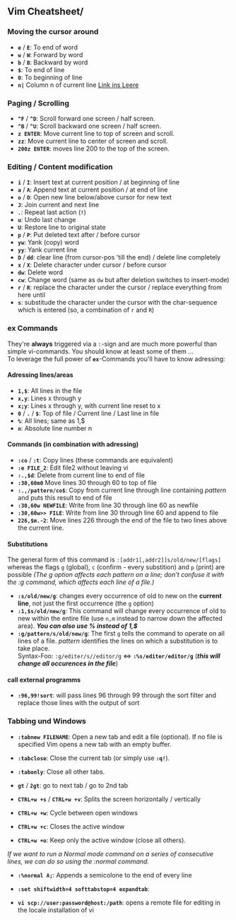 ## Vim Cheatsheet/

### Moving the cursor around
- __`e`__ / __`E`__: To end of word
- __`w`__ / __`W`__: Forward by word 
- __`b`__ / __`B`__: Backward by word 
- __`$`__: To end of line
- __`0`__: To beginning of line 
- __`n|`__ Column n of current line
[Link ins Leere](http://www.golem.de)

### Paging / Scrolling
- __`^F`__ / __`^D`__: Scroll forward one screen / half screen.
- __`^B`__ / __`^U`__: Scroll backward one screen / half screen.
- __`z ENTER`__: Move current line to top of screen and scroll.
- __`zz`__: Move current line to center of screen and scroll.
- __`200z ENTER`__: moves line 200 to the top of the screen.

### Editing / Content modification
- __`i`__ / __`I`__: Insert text at current position / at beginning of line
- __`a`__ / __`A`__: Append text at current position / at end of line
- __`o`__ / __`O`__: Open new line below/above cursor for new text
- __`J`__: Join current and next line
- __`.`__: Repeat last action (__`!`__)
- __`u`__: Undo last change
- __`U`__: Restore line to original state
- __`p`__ / __`P`__: Put deleted text after / before cursor
- __`yw`__: Yank (copy) word
- __`yy`__: Yank current line
- __`D`__ / __`dd`__: clear line (from cursor-pos 'till the end) / delete line completely
- __`x`__ / __`X`__: Delete character under cursor / before cursor
- __`dw`__: Delete word
- __`cw`__: Change word (same as `dw` but after deletion switches to insert-mode)
- __`r`__ / __`R`__: replace the character under the cursor / replace everything from here until <esc>
- __`s`__: substitude the character under the cursor with the char-sequence which is entered (so, a combination of `r` and `R`)

### ex Commands
They're __always__ triggered via a `:`-sign and are much more powerful than simple vi-commands.
You should know at least some of them ...  <br/>
To leverage the full power of __`ex`__-Commands you'll have to know adressing:

#### Adressing lines/areas
- __`1,$`__: All lines in the file
- __`x,y`__: Lines x through y
- __`x;y`__: Lines x through y, with current line reset to x
- __`0`__ / __`.`__ / __`$`__: Top of file / Current line / Last line in file
- __`%`__: All lines; same as 1,$
- __`n`__: Absolute line number n

#### Commands (in combination with adressing)
- __`:co`__ / __`:t`__: Copy lines (these commands are equivalent)
- __`:e FILE_2`__: Edit file2 without leaving vi
- __`:.,$d`__: Delete from current line to end of file
- __`:30,60m0`__ Move lines 30 through 60 to top of file
- __`:.,/pattern/co$`__: Copy from current line through line containing _pattern_ and puts this result to end of file
- __`:30,60w NEWFILE`__: Write from line 30 through line 60 as newfile
- __`:30,60w>> FILE`__: Write from line 30 through line 60 and append to file
- __`226,$m.-2`__: Move lines 226 through the end of the file to two lines above the current line.


#### Substitutions
The general form of this command is `:[addr1[,addr2]]s/old/new/[flags]` whereas the flags `g` (global), `c` (confirm - every substition) and `p` (print) are possible _(The g option affects each pattern on a line; don't confuse it with the :g command, which affects each line of a file.)_

- __`:s/old/new/g`__: changes every occurrence of old to new on the __current line__, 
     not just the first occurrence (the `g` option)
- __`:1,$s/old/new/g`__: This command will change every occurrence of old to new within the entire 
     file (use `n,m` instead to narrow down the affected area). ___You can also use % instead of 1,$___
- __`:g/pattern/s/old/new/g`__: The first `g` tells the command to operate on all lines of a file. 
      _pattern_ identifies the lines on which a substitution is to take place. <br/>
      Syntax-Foo: `:g/editer/s//editor/g` <=> __`:%s/editer/editor/g`__ (___this will change all occurences in the file___)

#### call external programms 
- __`:96,99!sort`__: will pass lines 96 through 99 through the sort filter and replace those lines with the output of sort


### Tabbing und Windows 
- __`:tabnew FILENAME`__: Open a new tab and edit a file (optional). If no file is specified Vim opens a new tab with an empty buffer. 
- __`:tabclose`__: Close the current tab (or simply use __`:q!`__). 
- __`:tabonly`__: Close all other tabs. 
- __`gt`__ / __`2gt`__: go to next tab / go to 2nd tab

- __`CTRL+w +s`__ / __`CTRL+w +v`__: Splits the screen horizontally / vertically
- __`CTRL+w +w`__: Cycle between open windows
- __`CTRL+w +c`__: Closes the active window
- __`CTRL+w +o`__: Keep only the active window (close all others).


_If we want to run a Normal mode command on a series of consecutive lines, we can do so using the :normal command._

- __`:%normal A;`__: Appends a semicolone to the end of every line
- __`:set shiftwidth=4 softtabstop=4 expandtab`__:


- __`vi scp://user:password@host:/path`__: opens a remote file for editing in the locale installation of vi
